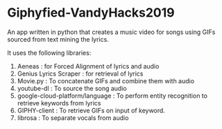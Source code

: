 # Giphyfied-VandyHacks2019
An app written in python that creates a music video for songs using GIFs sourced from text mining the lyrics.

It uses the following libraries:
1. Aeneas : for Forced Alignment of lyrics and audio
2. Genius Lyrics Scraper : for retrieval of lyrics
3. Movie.py : To concatenate GIFs and combine them with audio
4. youtube-dl : To source the song audio
5. google-cloud-platform/language : To perform entity recognition to retrieve keywords from lyrics
6. GIPHY-client : To retrieve GIFs on input of keyword.
7. librosa : To separate vocals from audio

